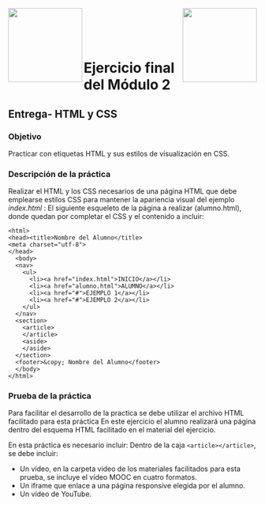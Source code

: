 <img  align="left" width="150" style="float: left;" src="https://www.upm.es/sfs/Rectorado/Gabinete%20del%20Rector/Logos/UPM/CEI/LOGOTIPO%20leyenda%20color%20JPG%20p.png">
<img  align="right" width="150" style="float: right;" src="https://miriadax.net/wp-content/uploads/2020/11/logo_mx_1x.png">

<br/><br/><br/>
# Ejercicio final del Módulo 2
## Entrega- HTML y CSS
### Objetivo
Practicar con etiquetas HTML y sus estilos de visualización en CSS.
### Descripción de la práctica
Realizar el HTML y los CSS necesarios de una página HTML que debe emplearse
estilos CSS para mantener la apariencia visual del ejemplo *index.html* :
El siguiente esqueleto de la página a realizar (alumno.html), donde quedan por
completar el CSS y el contenido a incluir:
```
<html>
<head><title>Nombre del Alumno</title>
<meta charset="utf-8">
</head>
  <body>
  <nav>
    <ul>
      <li><a href="index.html">INICIO</a></li>
      <li><a href="alumno.html">ALUMNO</a></li>
      <li><a href="#">EJEMPLO 1</a></li>
      <li><a href="#">EJEMPLO 2</a></li>
    </ul>
  </nav>
  <section>
    <article>
    </article>
    <aside>
    </aside>
  </section>
  <footer>&copy; Nombre del Alumno</footer>
  </body>
</html>
```
### Prueba de la práctica
Para facilitar el desarrollo de la practica se debe utilizar el archivo HTML facilitado para esta práctica En este ejercicio el alumno realizará una página dentro del esquema HTML facilitado en el material del ejercicio.

En esta práctica es necesario incluir:
Dentro de la caja ```<article></article>```, se debe incluir:
<ul>
<li>Un vídeo, en la carpeta video de los materiales facilitados para esta prueba, se incluye el vídeo MOOC en cuatro formatos.</li>
<li>Un iframe que enlace a una página responsive elegida por el alumno.</li>
<li>Un vídeo de YouTube.</li>
</ul>
